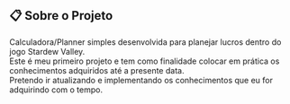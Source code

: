 ## :clipboard: Sobre o Projeto
Calculadora/Planner simples desenvolvida para planejar lucros dentro do jogo Stardew Valley.<br> 
Este é meu primeiro projeto e tem como finalidade colocar em prática os conhecimentos adquiridos até a presente data.<br>
Pretendo ir atualizando e implementando os conhecimentos que eu for adquirindo com o tempo.
